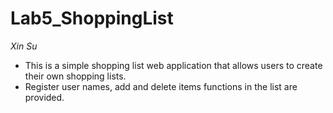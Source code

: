 # Lab5_ShoppingList
 *Xin Su*

 - This is a simple shopping list web application that allows users to create their own shopping lists.
 - Register user names, add and delete items functions in the list are provided.

